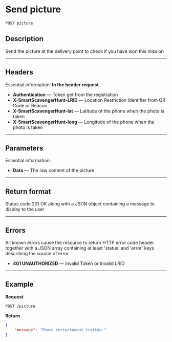 # Send picture

    POST picture

## Description
Send the picture at the delivery point to check if you have won this mission

***

## Headers
Essential information:
**In the header request**

- **Authentication** — Token get from the registration
- **X-SmartScavengerHunt-LRID** — Location Restriction Identifier from QR Code or Beacon
- **X-SmartScavengerHunt-lat** — Latitude of the phone when the photo is taken
- **X-SmartScavengerHunt-long** — Longitude of the phone when the photo is taken

***

## Parameters
Essential information:

- **Data** — The raw content of the picture

***

## Return format
Status code 201 OK along with a JSON object containing a message to display to the user


***

## Errors
All known errors cause the resource to return HTTP error code header together with a JSON array containing at least 'status' and 'error' keys describing the source of error.

- **401 UNAUTHORIZED** — Invalid Token or Invalid LRID

***

## Example
**Request**

    POST /picture

**Return**
``` json
{
    "message": "Photo correctement traitée."
}
```


[OAuth]: https://github.com/afloury/Smart-Scavenger-Hunt-Router/blob/master/POST_team.md
